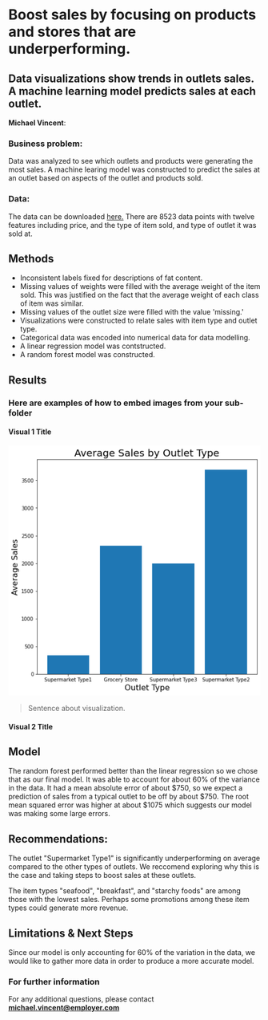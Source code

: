 # Boost sales by focusing on products and stores that are underperforming.
## Data visualizations show trends in outlets sales. A machine learning model predicts sales at each outlet.

**Michael Vincent**: 

### Business problem:

Data was analyzed to see which outlets and products were generating the most sales. A machine learing model was constructed to predict the sales at an outlet based on aspects of the outlet and products sold.


### Data:
The data can be downloaded [here.](https://docs.google.com/spreadsheets/d/e/2PACX-1vRNQ2yuuZKv8cbgh4i4BHnxryjbO8BUviZeIPvva0lIUS23NLolb67KroUgKUOLljhQwxTJZSZrhnyY/pub?output=csv)
There are 8523 data points with twelve features including price, and the type of item sold, and type of outlet it was sold at.

## Methods
- Inconsistent labels fixed for descriptions of fat content.
- Missing values of weights were filled with the average weight of the item sold. This was justified on the fact that the average weight of each class of item was similar.
- Missing values of the outlet size were filled with the value 'missing.' 
- Visualizations were constructed to relate sales with item type and outlet type.
- Categorical data was encoded into numerical data for data modelling.
- A linear regression model was contstructed.
- A random forest model was constructed.

## Results

### Here are examples of how to embed images from your sub-folder


#### Visual 1 Title
![sample image](sales_by_outlet.png)

> Sentence about visualization.

#### Visual 2 Title

## Model

The random forest performed better than the linear regression so we chose that as our final model. It was able to account for about 60% of the variance in the data. It had a mean absolute error of about $750, so we expect a prediction of sales from a typical outlet to be off by about $750. The root mean squared error was higher at about $1075 which suggests our model was making some large errors.

## Recommendations:

The outlet "Supermarket Type1" is significantly underperforming on average compared to the other types of outlets. We reccomend exploring why this is the case and taking steps to boost sales at these outlets.

The item types "seafood", "breakfast", and "starchy foods" are among those with the lowest sales. Perhaps some promotions among these item types could generate more revenue.


## Limitations & Next Steps

Since our model is only accounting for 60% of the variation in the data, we would like to gather more data in order to produce a more accurate model. 


### For further information


For any additional questions, please contact **michael.vincent@employer.com**

